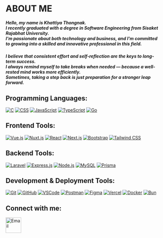 <h1 align="start">ABOUT ME</h1>

<!-- INTRO -->
<h5 align="start">
  Hello, my name is Khattiya Thongnak.<br>
  I recently graduated with a degree in Software Engineering from Sisaket Rajabhat University.<br>
  I'm passionate about both technology and business, and I'm committed to growing into a skilled and innovative professional in this field.
</h5>

<!-- MOTIVATION -->
<h5 align="start">
  I believe that consistent effort and self-reflection are the keys to long-term success.<br>
  I always remind myself to take breaks when needed — because a well-rested mind works more efficiently.<br>
  Sometimes, taking a step back is just preparation for a stronger leap forward.
</h5>

<!-- LANGUAGES -->
## Programming Languages:
[<img src="https://skillicons.dev/icons?i=c" alt="C" />](https://en.cppreference.com/w/c)
[<img src="https://skillicons.dev/icons?i=css" alt="CSS" />](https://developer.mozilla.org/docs/Web/CSS)
[<img src="https://skillicons.dev/icons?i=js" alt="JavaScript" />](https://developer.mozilla.org/docs/Web/JavaScript)
[<img src="https://skillicons.dev/icons?i=ts" alt="TypeScript" />](https://www.typescriptlang.org/docs/)
[<img src="https://skillicons.dev/icons?i=go" alt="Go" />](https://go.dev/doc/)

## Frontend Tools:
[<img src="https://skillicons.dev/icons?i=vue" alt="Vue.js" />](https://vuejs.org/)
[<img src="https://skillicons.dev/icons?i=nuxt" alt="Nuxt.js" />](https://nuxt.com/)
[<img src="https://skillicons.dev/icons?i=react" alt="React" />](https://react.dev/)
[<img src="https://skillicons.dev/icons?i=nextjs" alt="Next.js" />](https://nextjs.org/)
[<img src="https://skillicons.dev/icons?i=bootstrap" alt="Bootstrap" />](https://getbootstrap.com/)
[<img src="https://skillicons.dev/icons?i=tailwind" alt="Tailwind CSS" />](https://tailwindcss.com/)

## Backend Tools:
[<img src="https://skillicons.dev/icons?i=laravel" alt="Laravel" />](https://laravel.com/docs)
[<img src="https://skillicons.dev/icons?i=express" alt="Express.js" />](https://expressjs.com/)
[<img src="https://skillicons.dev/icons?i=nodejs" alt="Node.js" />](https://nodejs.org/en/docs)
[<img src="https://skillicons.dev/icons?i=mysql" alt="MySQL" />](https://dev.mysql.com/doc/)
[<img src="https://skillicons.dev/icons?i=prisma" alt="Prisma" />](https://www.prisma.io/docs/)

## Development & Deployment Tools:
[<img src="https://skillicons.dev/icons?i=git" alt="Git" />](https://git-scm.com/doc)
[<img src="https://skillicons.dev/icons?i=github" alt="GitHub" />](https://docs.github.com/)
[<img src="https://skillicons.dev/icons?i=vscode" alt="VSCode" />](https://code.visualstudio.com/docs)
[<img src="https://skillicons.dev/icons?i=postman" alt="Postman" />](https://learning.postman.com/docs/)
[<img src="https://skillicons.dev/icons?i=figma" alt="Figma" />](https://help.figma.com/hc/en-us)
[<img src="https://skillicons.dev/icons?i=vercel" alt="Vercel" />](https://vercel.com/docs)
[<img src="https://skillicons.dev/icons?i=docker" alt="Docker" />](https://docs.docker.com/)
[<img src="https://skillicons.dev/icons?i=bun" alt="Bun" />](https://bun.sh/docs)

<!-- CONNECT -->
<h2 align="left">Connect with me:</h2>
<p align="left">
  <a href="mailto:khattiyaDCI072@gmail.com">
    <img src="https://img.icons8.com/color/48/gmail--v1.png" alt="Email" width="50" height="50" />
  </a>
</p>
